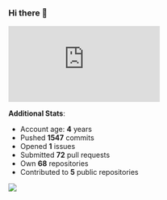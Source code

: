 ### Hi there 👋

![Bob's github activity graph](https://d3eqgu1c877dat.cloudfront.net/graph-stats.xml)

**Additional Stats**:
- Account age: **4** years
- Pushed **1547** commits
- Opened **1** issues
- Submitted **72** pull requests
- Own **68** repositories
- Contributed to **5** public repositories

![](https://komarev.com/ghpvc/?username=BobTheSoftwareDeveloper)

